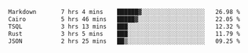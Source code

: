 <!--START_SECTION:waka-->

```txt
Markdown       7 hrs 4 mins    ██████▓░░░░░░░░░░░░░░░░░░   26.98 %
Cairo          5 hrs 46 mins   █████▓░░░░░░░░░░░░░░░░░░░   22.05 %
TSQL           3 hrs 13 mins   ███░░░░░░░░░░░░░░░░░░░░░░   12.32 %
Rust           3 hrs 5 mins    ███░░░░░░░░░░░░░░░░░░░░░░   11.79 %
JSON           2 hrs 25 mins   ██▒░░░░░░░░░░░░░░░░░░░░░░   09.25 %
```

<!--END_SECTION:waka-->